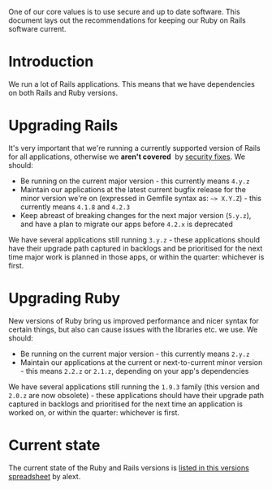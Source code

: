 One of our core values is to use secure and up to date software. This document lays out the recommendations for keeping our Ruby on Rails software current.

# Introduction

We run a lot of Rails applications. This means that we have dependencies on both Rails and Ruby versions.

# Upgrading Rails

It's very important that we're running a currently supported version of Rails for all applications, otherwise we **aren't covered** &nbsp;by [security fixes](http://rubyonrails.org/security/). We should:

- Be running on the current major version - this currently means `4.y.z`
- Maintain our applications at the latest current bugfix release for the minor version we're on (expressed in Gemfile syntax as: `~> X.Y.Z`) - this currently means `4.1.8` and `4.2.3`
- Keep abreast of breaking changes for the next major version (`5.y.z`), and have a plan to migrate our apps before `4.2.x` is deprecated

We have several applications still running `3.y.z` - these applications should have their upgrade path captured in backlogs and be prioritised for the next time major work is planned in those apps, or within the quarter: whichever is first.

# Upgrading Ruby

New versions of Ruby bring us improved performance and nicer syntax for certain things, but also can cause issues with the libraries etc. we use. We should:

- Be running on the current major version - this currently means `2.y.z`
- Maintain our applications at the current or next-to-current minor version - this means `2.2.z` or `2.1.z`, depending on your app's dependencies

We have several applications still running the `1.9.3`&nbsp;family (this version and `2.0.z`&nbsp;are now obsolete) - these applications should have their upgrade path captured in backlogs and prioritised for the next time an application is worked on, or within the quarter: whichever is first.

# Current state

The current state of the Ruby and Rails versions is [listed in this versions spreadsheet](https://docs.google.com/spreadsheets/d/1FJmr39c9eXgpA-qHUU6GAbbJrnenc0P7JcyY2NB9PgU/edit#gid=1480786499) by&nbsp;alext.&nbsp;

&nbsp;

&nbsp;


